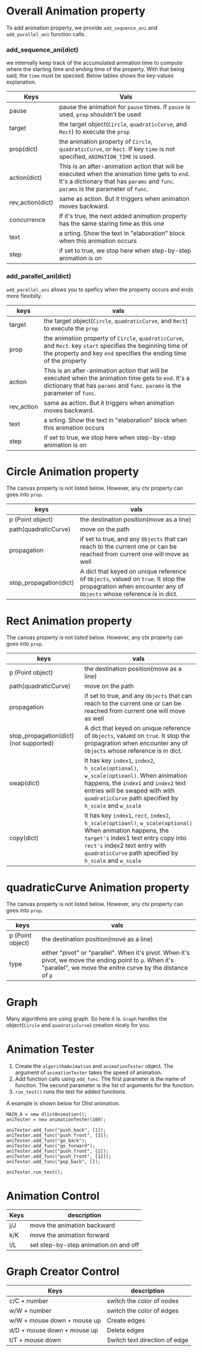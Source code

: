 # Overall Animation property
To add animation property, we provide `add_sequence_ani` and `add_parallel_ani` function calls. 

### add_sequence_ani(dict)
we internally keep track of the accumulated animation time to compute where the starting time and ending time of the property. With that being said, the `time` must be speciied. Below tables shows the key-values explanation.


|  Keys | Vals|
| ----------| ---------|
| pause |   pause the animation for `pause` times. If `pause` is used, `prop` shouldn't be used |
| target | the target object(`Circle`, `quadraticCurve`, and `Rect`) to execute the `prop` |
| prop(dict)  | the animation property of `Circle`, `quadraticCurve`, or `Rect`. If key `time` is not specified, `ANIMATION_TIME` is used. |
| action(dict) | This is an after-animation action that will be executed when the animation time gets to `end`. It's a dictionary that has `params` and `func`. `params` is the parameter of `func`.|
| rev_action(dict) | same as action. But it triggers when animation moves backward. | 
| concurrence | If it's true, the next added animation property has the same staring time as this one |
| text | a srting. Show the text in "elaboration" block when this animation occurs|
| step | if set to true, we stop here when step-by-step animation is on | 


### add_parallel_ani(dict)
`add_parallel_ani` allows you to speficy when the property occurs and ends more flexibilly.

| keys | vals|
| ----------| ---------|
| target | the target object(`Circle`, `quadraticCurve`, and `Rect`) to execute the `prop` |
| prop  | the animation property of `Circle`, `quadraticCurve`, and `Rect`. key `start` specifies the beginning time of the property and key `end` specifies the ending time of the property |
| action | This is an after-animation action that will be executed when the animation time gets to `end`. It's a dictionary that has `params` and `func`. `params` is the parameter of `func`.|
| rev_action | same as action. But it triggers when animation moves backward. | 
| text | a srting. Show the text in "elaboration" block when this animation occurs|
| step | if set to true, we stop here when step-by-step animation is on | 



# Circle Animation property
The canvas property is not listed below. However, any ctx property can goes into `prop`.

| keys | vals|
| ----------| ---------|
|   p (Point object)      | the destination position(move as a line)|
|  path(quadraticCurve)   | move on the path |
| propagation             | if set to true, and any `Objects` that can reach to the current one or can be reached from current one will move as well |
| stop_propagation(dict)  | A dict that keyed on unique reference of `Objects`, valued on `true`. It stop the propagration when encounter any of `Objects` whose reference is in dict. | 


# Rect Animation property
The canvas property is not listed below. However, any ctx property can goes into `prop`.


| keys | vals|
| ----------| ---------|
|   p (Point object)      | the destination position(move as a line)|
|  path(quadraticCurve)   | move on the path |
| propagation             | if set to true, and any `Objects` that can reach to the current one or can be reached from current one will move as well |
| stop_propagation(dict) (not supported)  | A dict that keyed on unique reference of `Objects`, valued on `true`. It stop the propagration when encounter any of `Objects` whose reference is in dict. | 
| swap(dict) | It has key `index1`, `index2`, `h_scale(optional)`, `w_scale(optioanl)`. When ainimation happens, the `index1` and `index2` text entries will be swaped with with `quadraticCurve` path specified by `h_scale` and `w_scale` |
| copy(dict) | It has key `index1`, `rect`, `index2`, `h_scale(optioanl)`, `w_scale(optional)`  When animation happens, the `target's` index1 text entry copy into `rect's` index2 text entry with `quadraticCurve` path specified by `h_scale` and `w_scale` |


# quadraticCurve Animation property 
The canvas property is not listed below. However, any ctx property can goes into `prop`.

| keys | vals|
| ----------| ---------|
|   p (Point object)      | the destination position(move as a line)|
|  type   | either "pivot" or "parallel". When it's pivot. When it's pivot, we move the ending point to `p`. When it's "parallel", we move the enitre curve by the distance of `p`|


# Graph
Many algorithms are using graph. So here it is. `Graph` handles the object(`Circle` and `quadraticCurve`) creation nicely for you.


# Animation Tester
1. Create the `algorithmAnimation` and `animationTester` object. The argument of `animationTester` takes the speed of animation.
2. Add function calls using `add_func`. The first parameter is the name of function. The second parameter is the list of arguments for the function.
3. `run_test()` runs the test for added functions.

A example is shown below for Dlist animation.

```
MAIN_A = new dlistAnimation();
aniTester = new animationTester(100);

aniTester.add_func("push_back", [1]);
aniTester.add_func("push_front", [3]);
aniTester.add_func("go_back");
aniTester.add_func("go_forward");
aniTester.add_func("push_front", [2]);
aniTester.add_func("push_front", [12]);
aniTester.add_func("pop_back", []);

aniTester.run_test();
```


# Animation Control

| Keys | description |
| ----------| ---------|
| j/J | move the animation backward |
| k/K | move the animation forward |
| l/L | set step-by-step animation on and off |


# Graph Creator Control

| Keys | description |
| ----------| ---------|
| c/C + number | switch the color of nodes |
| w/W + number | switch the color of edges |
| w/W + mouse down + mouse up | Create edges |
| d/D + mouse down + mouse up | Delete edges | 
| t/T + mouse down | Switch text direction of edge |


